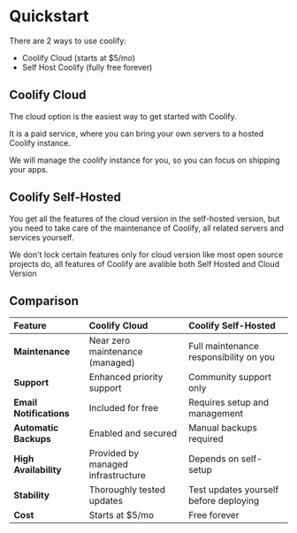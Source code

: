 # Quickstart
There are 2 ways to use coolify:
- Coolify Cloud (starts at $5/mo)
- Self Host Coolify (fully free forever)

## Coolify Cloud
The cloud option is the easiest way to get started with Coolify.

It is a paid service, where you can bring your own servers to a hosted Coolify instance. 

We will manage the coolify instance for you, so you can focus on shipping your apps.


## Coolify Self-Hosted
You get all the features of the cloud version in the self-hosted version, but you need to take care of the maintenance of Coolify, all related servers and services yourself.

We don't lock certain features only for cloud version like most open source projects do, all features of Coolify are avalible both Self Hosted and Cloud Version


## Comparison

| Feature                  |          Coolify Cloud           |          Coolify Self-Hosted           |
| :------------------------ | :------------------------------ | :------------------------------------ |
| **Maintenance**          | Near zero maintenance (managed) | Full maintenance responsibility on you |
| **Support**              | Enhanced priority support       | Community support only                 |
| **Email Notifications**  | Included for free               | Requires setup and management          |
| **Automatic Backups**    | Enabled and secured             | Manual backups required                |
| **High Availability**    | Provided by managed infrastructure | Depends on self-setup                  |
| **Stability**            | Thoroughly tested updates       | Test updates yourself before deploying |
| **Cost**                 | Starts at $5/mo                | Free forever                           |

